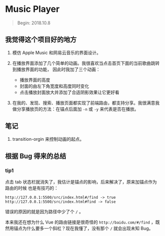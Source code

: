 # Music Player

> Begin: 2018.10.8

## 我觉得这个项目好的地方

1. 模仿 Apple Music 和网易云音乐的界面设计。

2. 在播放界面添加了几个简单的动画。我很喜欢当点击首页下面的当前歌曲跳转到播放界面的功能，
因此时我加了三个动画：
    - 播放界面的高度
    - 封面的由左下角宽度和高度同时变化
    - 点击播放封面放大并添加了合适阴影效果让它更好看

3. 在我的、发现、搜索、播放页面都实现了前端路由，都支持分享。我很满意我做分享播放页的方法：在锚点后面加 `-n` 或 `-y` 来代表是否在播放。

## 笔记

1. transition-orgin 来控制动画的起点。

## 根据 Bug 得来的总结

### tip1
点击 tab 状态栏就消失了，我估计是锚点的影响，后来解决了，原来加锚点作为路由的时候
也是有技巧的：

```
http://127.0.0.1:5500/src/index.html#/find -> true 
http://127.0.0.1:5500/src/index.html#find -> false
```

错误的原因的就是因为路径中少了个 `/` 。

本来我还在想为什么 Vue 的路由链接是很奇怪的 `http://baidu.com/#/find` ，既然用锚点为什么要多一个斜杠？现在我懂了，没有那个 `/` 就会出现未知 Bug。
